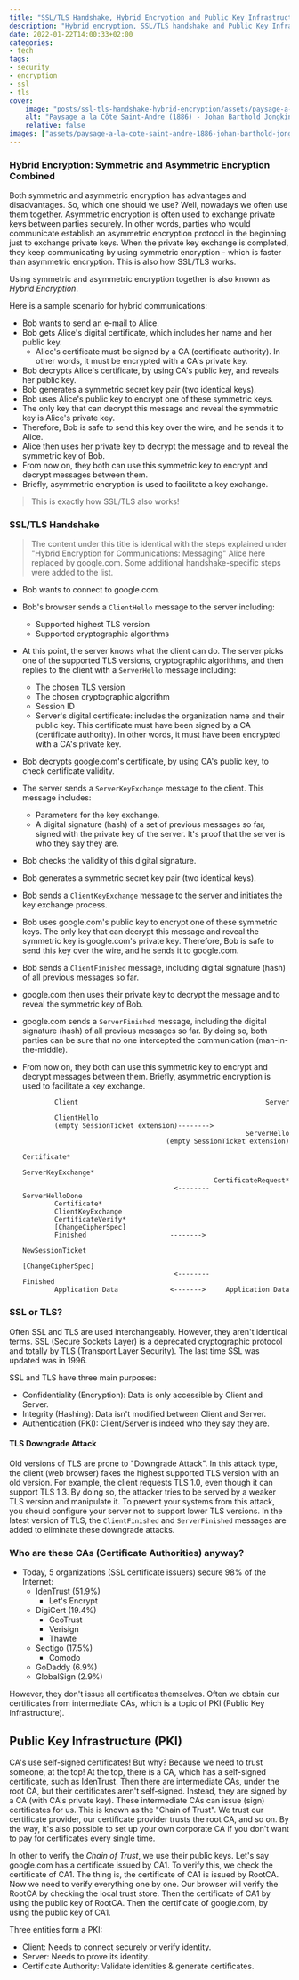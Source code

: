 ```yaml
---
title: "SSL/TLS Handshake, Hybrid Encryption and Public Key Infrastructure (PKI)"
description: "Hybrid encryption, SSL/TLS handshake and Public Key Infrastructure (PKI) explained."
date: 2022-01-22T14:00:33+02:00
categories:
- tech
tags:
- security
- encryption
- ssl
- tls
cover:
    image: "posts/ssl-tls-handshake-hybrid-encryption/assets/paysage-a-la-cote-saint-andre-1886-johan-barthold-jongkind.webp"
    alt: "Paysage a la Côte Saint-Andre (1886) - Johan Barthold Jongkind"
    relative: false
images: ["assets/paysage-a-la-cote-saint-andre-1886-johan-barthold-jongkind.webp"]
---
```


### Hybrid Encryption: Symmetric and Asymmetric Encryption Combined

Both symmetric and asymmetric encryption has advantages and disadvantages. So, which one should we use? Well, nowadays
we often use them together. Asymmetric encryption is often used to exchange private keys between parties securely. In
other words, parties who would communicate establish an asymmetric encryption protocol in the beginning just to
exchange private keys. When the private key exchange is completed, they keep communicating by using symmetric
encryption - which is faster than asymmetric encryption.  This is also how SSL/TLS works.

Using symmetric and asymmetric encryption together is also known as _Hybrid Encryption_.

Here is a sample scenario for hybrid communications:

- Bob wants to send an e-mail to Alice.
- Bob gets Alice's digital certificate, which includes her name and her public key.
  - Alice's certificate must be signed by a CA (certificate authority). In other words, it must be encrypted with a
    CA's private key.
- Bob decrypts Alice's certificate, by using CA's public key, and reveals her public key.
- Bob generates a symmetric secret key pair (two identical keys).
- Bob uses Alice's public key to encrypt one of these symmetric keys.
- The only key that can decrypt this message and reveal the symmetric key is Alice's private key.
- Therefore, Bob is safe to send this key over the wire, and he sends it to Alice.
- Alice then uses her private key to decrypt the message and to reveal the symmetric key of Bob.
- From now on, they both can use this symmetric key to encrypt and decrypt messages between them.
- Briefly, asymmetric encryption is used to facilitate a key exchange.

> This is exactly how SSL/TLS also works!

### SSL/TLS Handshake

> The content under this title is identical with the steps explained under "Hybrid Encryption for Communications: Messaging"
> Alice here replaced by google.com. Some additional handshake-specific steps were added to the list.

- Bob wants to connect to google.com.
- Bob's browser sends a `ClientHello` message to the server including:
  - Supported highest TLS version
  - Supported cryptographic algorithms
- At this point, the server knows what the client can do. The server picks one of the supported TLS versions,
  cryptographic algorithms, and then replies to the client with a `ServerHello` message including:
  - The chosen TLS version
  - The chosen cryptographic algorithm
  - Session ID
  - Server's digital certificate: includes the organization name and their public key. This certificate must have been
    signed by a CA (certificate authority). In other words, it must have been encrypted with a CA's private key.
- Bob decrypts google.com's certificate, by using CA's public key, to check certificate validity.
- The server sends a `ServerKeyExchange` message to the client. This message includes:
  - Parameters for the key exchange.
  - A digital signature (hash) of a set of previous messages so far, signed with the private key of the server. It's
    proof that the server is who they say they are.
- Bob checks the validity of this digital signature.
- Bob generates a symmetric secret key pair (two identical keys).
- Bob sends a `ClientKeyExchange` message to the server and initiates the key exchange process.
- Bob uses google.com's public key to encrypt one of these symmetric keys. The only key that can decrypt this message
  and reveal the symmetric key is google.com's private key. Therefore, Bob is safe to send this key over the wire, and
  he sends it to google.com.
- Bob sends a `ClientFinished` message, including digital signature (hash) of all previous messages so far.
- google.com then uses their private key to decrypt the message and to reveal the symmetric key of Bob.
- google.com sends a `ServerFinished` message, including the digital signature (hash) of all previous messages so far.
  By doing so, both parties can be sure that no one intercepted the communication (man-in-the-middle).
- From now on, they both can use this symmetric key to encrypt and decrypt messages between them. Briefly, asymmetric
  encryption is used to facilitate a key exchange.

  ```
          Client                                               Server

          ClientHello
          (empty SessionTicket extension)-------->
                                                          ServerHello
                                      (empty SessionTicket extension)
                                                          Certificate*
                                                    ServerKeyExchange*
                                                  CertificateRequest*
                                        <--------      ServerHelloDone
          Certificate*
          ClientKeyExchange
          CertificateVerify*
          [ChangeCipherSpec]
          Finished                     -------->
                                                      NewSessionTicket
                                                    [ChangeCipherSpec]
                                        <--------             Finished
          Application Data             <------->     Application Data
  ```

### SSL or TLS?

Often SSL and TLS are used interchangeably. However, they aren't identical terms. SSL (Secure Sockets Layer) is a
deprecated cryptographic protocol and totally by TLS (Transport Layer Security). The last time SSL was updated was in
1996.

SSL and TLS have three main purposes:
  - Confidentiality (Encryption): Data is only accessible by Client and Server.
  - Integrity (Hashing): Data isn't modified between Client and Server.
  - Authentication (PKI): Client/Server is indeed who they say they are.

#### TLS Downgrade Attack

Old versions of TLS are prone to "Downgrade Attack". In this attack type, the client (web browser) fakes the highest
supported TLS version with an old version. For example, the client requests TLS 1.0, even though it can support TLS 1.3.
By doing so, the attacker tries to be served by a weaker TLS version and manipulate it. To prevent your systems from
this attack, you should configure your server not to support lower TLS versions. In the latest version of TLS, the
`ClientFinished` and `ServerFinished` messages are added to eliminate these downgrade attacks.

### Who are these CAs (Certificate Authorities) anyway?

- Today, 5 organizations (SSL certificate issuers) secure 98% of the Internet:
  - IdenTrust (51.9%)
    - Let's Encrypt
  - DigiCert (19.4%)
    - GeoTrust
    - Verisign
    - Thawte
  - Sectigo (17.5%)
    - Comodo
  - GoDaddy (6.9%)
  - GlobalSign (2.9%)

However, they don't issue all certificates themselves. Often we obtain our certificates from intermediate CAs, which
is a topic of PKI (Public Key Infrastructure).

## Public Key Infrastructure (PKI)

CA's use self-signed certificates! But why? Because we need to trust someone, at the top! At the top, there is a CA,
which has a self-signed certificate, such as IdenTrust. Then there are intermediate CAs, under the root CA, but their
certificates aren't self-signed. Instead, they are signed by a CA (with CA's private key). These intermediate CAs can
issue (sign) certificates for us. This is known as the "Chain of Trust". We trust our certificate provider, our
certificate provider trusts the root CA, and so on. By the way, it's also possible to set up your own corporate CA if
you don't want to pay for certificates every single time.

In other to verify the _Chain of Trust_, we use their public keys. Let's say google.com has a certificate issued by CA1.
To verify this, we check the certificate of CA1. The thing is, the certificate of CA1 is issued by RootCA. Now we
need to verify everything one by one. Our browser will verify the RootCA by checking the local trust store. Then the
certificate of CA1 by using the public key of RootCA. Then the certificate of google.com, by using the public key of CA1.

Three entities form a PKI:

- Client: Needs to connect securely or verify identity.
- Server: Needs to prove its identity.
- Certificate Authority: Validate identities & generate certificates.
